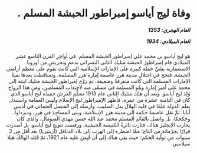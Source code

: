 <h1 dir="rtl">وفاة ليج أياسو إمبراطور الحبشة المسلم .</h1>

<h5 dir="rtl">العام الهجري:  1353

العام الميلادي: 1934

</h5>

<p dir="rtl">هو ليج أياسو بن محمد علي إمبراطور الحبشة المسلم. في أواخِرِ القرن التاسع عشر الميلادي قام إمبراطورُ الحبشة منليك الثاني النصراني بدعمٍ وتحريضٍ من أوروبا الاستعمارية بشَنِّ حملة كبيرة على الإمارات الإسلامية التي كانت تقوم على معظم أراضي الحبشة، فنجح في احتلالِ مدينة هرر عاصمة إمارة هرر المسلمة، وتساقطت بعدها بقيةُ الإمارات المسلمة التي كانت متفرقةً وضعيفة، ثم زوَّج إمبراطور الحبشة منليك ابنته إلى محمد علي أمير إمارة ويلو المسلِمة في مسعًى منه لاجتذاب المسلمين، ومن هذا الزواج وُلِدَ ليج أياسو. وبعد أن هلك منليك الثاني عام 1913 تسلَّم العرشَ حفيدُه ليج أياسو الذي كان في الثامنة عشرة من عمره، فأظهر الإمبراطور ليج الإسلامَ ولَبِسَ العمامة واستبدل بعلم الدولة علمًا في قلبه الهلال بدل الصليب، وأرسله إلى القنصل العثماني في أديس أبابا، ثمَّ نقل عاصمةَ حكمه إلى مدينة هرر الإسلامية، وبنى المساجِدَ في هرر، وديرداوا، وجكجكا، بل واتصل بالقائدِ المسلم محمد عبد الله حسن مهدي الصومال، والذي كان يحارب الإنجليزَ هناك، فثارت ثائرةُ الكنيسة الحبشية، ورفضت تتويج ليج أياسو، بل أصدرت قرارًا بحِرْمانه من التاج؛ ممَّا اضطره إلى الهرب إلى بلاد الدناقل (أريتيريا) بعد أقل من 3 سنوات من تولِّيه الحكم؛ حيث بقي هناك إلى أن قُبِضَ عليه عام 1921، ثمّ قَتَله الهالكُ هيلا سيلاسي.</p></br>
